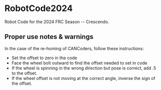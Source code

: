 # RobotCode2024
Robot Code for the 2024 FRC Season -- Crescendo.

## Proper use notes & warnings

In the case of the re-homing of CANCoders, follow these instructions:
- Set the offset to zero in the code
- Face the wheel bolt outward to find the offset needed to set in code
- If the wheel is spinning in the wrong direction but pose is correct, add .5 to the offset.
- If the wheel offset is not moving at the correct angle, inverse the sign of the offset.